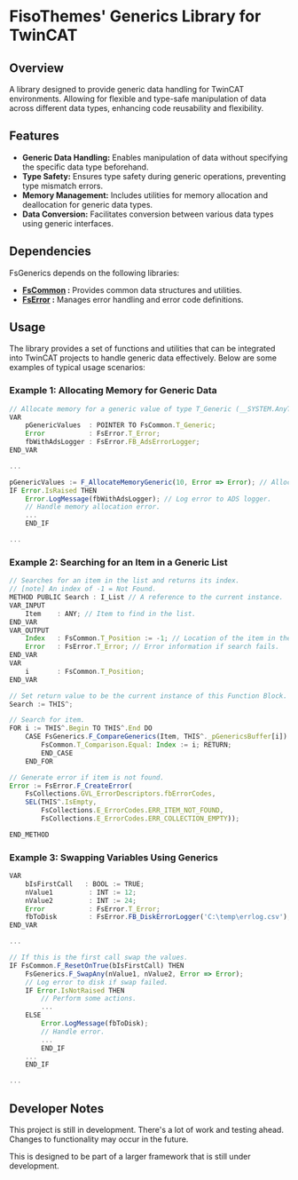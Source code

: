 # FisoThemes' Generics Library for TwinCAT

## Overview

A library designed to provide generic data handling for TwinCAT environments. Allowing for flexible and type-safe manipulation of data across different data types, enhancing code reusability and flexibility.

## Features

- **Generic Data Handling:** Enables manipulation of data without specifying the specific data type beforehand.
- **Type Safety:** Ensures type safety during generic operations, preventing type mismatch errors.
- **Memory Management:** Includes utilities for memory allocation and deallocation for generic data types.
- **Data Conversion:** Facilitates conversion between various data types using generic interfaces.

## Dependencies

FsGenerics depends on the following libraries:
- **[FsCommon](https://github.com/fisothemes/FisoThemes-Common-Library-for-TwinCAT) :** Provides common data structures and utilities.
- **[FsError](https://github.com/fisothemes/FisoThemes-Error-Library-for-TwinCAT) :** Manages error handling and error code definitions.

## Usage

The library provides a set of functions and utilities that can be integrated into TwinCAT projects to handle generic data effectively. Below are some examples of typical usage scenarios:

### Example 1: Allocating Memory for Generic Data
```js
// Allocate memory for a generic value of type T_Generic (__SYSTEM.AnyType).
VAR
    pGenericValues  : POINTER TO FsCommon.T_Generic;
    Error           : FsError.T_Error;
    fbWithAdsLogger : FsError.FB_AdsErrorLogger;
END_VAR

...

pGenericValues := F_AllocateMemoryGeneric(10, Error => Error); // Allocate memory for 10 elements of T_Generic.
IF Error.IsRaised THEN
    Error.LogMessage(fbWithAdsLogger); // Log error to ADS logger.
    // Handle memory allocation error.
    ...
    END_IF

...

```

### Example 2: Searching for an Item in a Generic List
```js
// Searches for an item in the list and returns its index.
// [note] An index of -1 = Not Found.
METHOD PUBLIC Search : I_List // A reference to the current instance.
VAR_INPUT
    Item    : ANY; // Item to find in the list.
END_VAR
VAR_OUTPUT
    Index   : FsCommon.T_Position := -1; // Location of the item in the list.
    Error   : FsError.T_Error; // Error information if search fails.
END_VAR
VAR
    i       : FsCommon.T_Position;
END_VAR

// Set return value to be the current instance of this Function Block.
Search := THIS^;

// Search for item.
FOR i := THIS^.Begin TO THIS^.End DO
    CASE FsGenerics.F_CompareGenerics(Item, THIS^._pGenericsBuffer[i]) OF
        FsCommon.T_Comparison.Equal: Index := i; RETURN;
        END_CASE
    END_FOR

// Generate error if item is not found.
Error := FsError.F_CreateError(
    FsCollections.GVL_ErrorDescriptors.fbErrorCodes,
    SEL(THIS^.IsEmpty,
        FsCollections.E_ErrorCodes.ERR_ITEM_NOT_FOUND,
        FsCollections.E_ErrorCodes.ERR_COLLECTION_EMPTY));

END_METHOD
```

### Example 3: Swapping Variables Using Generics
```js
VAR
    bIsFirstCall   : BOOL := TRUE;
    nValue1         : INT := 12;
    nValue2         : INT := 24;
    Error           : FsError.T_Error;
    fbToDisk        : FsError.FB_DiskErrorLogger('C:\temp\errlog.csv');
END_VAR

...

// If this is the first call swap the values.
IF FsCommon.F_ResetOnTrue(bIsFirstCall) THEN
    FsGenerics.F_SwapAny(nValue1, nValue2, Error => Error);
    // Log error to disk if swap failed.
    IF Error.IsNotRaised THEN
        // Perform some actions.
        ...
    ELSE 
        Error.LogMessage(fbToDisk); 
        // Handle error.
        ...
        END_IF
    ...
    END_IF

...

```

## Developer Notes
This project is still in development. There's a lot of work and testing ahead. Changes to functionality may occur in the future.

This is designed to be part of a larger framework that is still under development.